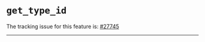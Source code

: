 # `get_type_id`

The tracking issue for this feature is: [#27745]

[#27745]: https://github.com/rust-lang/rust/issues/27745

------------------------
